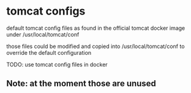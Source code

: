 # tomcat configs

default tomcat config files as found in the official tomcat docker image under
/usr/local/tomcat/conf

those files could be modified and copied into /usr/local/tomcat/conf to override
the default configuration

TODO: use tomcat config files in docker

## Note: at the moment those are unused
